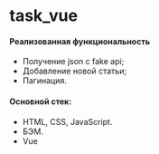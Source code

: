 # task_vue

<h4>Реализованная функциональность</h4>
<ul>
    <li>Получение json с fake api;</li>
    <li>Добавление новой статьи;</li>
    <li>Пагинация.</li>
</ul> 
<h4>Основной стек:</h4>
<ul>
	<li>HTML, CSS, JavaScript.</li>
	<li>БЭМ.</li>
	<li>Vue</li>
 </ul>
